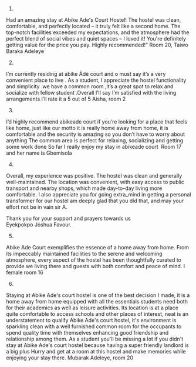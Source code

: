 1. 
Had an amazing stay at Abike Ade's Court Hostel! The hostel was clean, comfortable, and perfectly located – it truly felt like a second home. The top-notch facilities exceeded my expectations, and the atmosphere had the perfect blend of social vibes and quiet spaces – I loved it! You're definitely getting value for the price you pay. Highly recommended!"
Room 20, Taiwo Baraka Adeleye



2. 
I’m currently residing at abike Ãdė court and o must say it’s a very convenient place to live . As a student, I appreciate the hostel functionality and simplicity .we have a common room ,it’s a great spot to relax and socialize with  fellow student .Overall I’ll say I’m satisfied with the living arrangements I’ll rate it a 5 out of 5
Aisha, room 2


3. 
I’d highly recommend abikeade court if you’re looking for a place that feels like home, just like our motto it is really home away from home, it is comfortable and the security is amazing so you don’t have to worry about anything 
The common area is perfect for relaxing, socializing and getting some work done
So far I really enjoy my stay in abikeade court 
Room 17 and her name is Gbemisola

4.
Overall, my experience was positive. The hostel was clean and generally well-maintained. The location was convenient, with easy access to public transport and nearby shops, which made day-to-day living more comfortable. I also appreciate you for going extra_mind in getting a personal transformer for our hostel am deeply glad that you did that, and may your effort not be in vain sir A.

Thank you for your support and prayers towards us
Eyekpokpo Joshua Favour.


5. 
Abike Ade Court exemplifies the essence of a home away from home. From its impeccably maintained facilities to the serene and welcoming atmosphere, every aspect of the hostel has been thoughtfully curated to provide we living there and guests with both comfort and peace of mind.
I female room 16

6. 
Staying at Abike Ade's court hostel is one of the best decision I made, it is a home away from home equipped with all the essentials students need both for their academics as well as leisure activities.
Its location is at a place quite comfortable to access schools and other places of interest, neat is an understatement to qualify Abike Ade's court hostel, it's environment is sparkling clean with a well furnished common room for the occupants to spend quality time with themselves enhancing good friendship and relationship among them.
As a student you'll be missing a lot if you didn't stay at Abike Ade's court hostel because having a super friendly landlord is a big plus
Hurry and get at a room at this hostel and make memories while enjoying your stay there.
Mubarak Adeleye, room 20